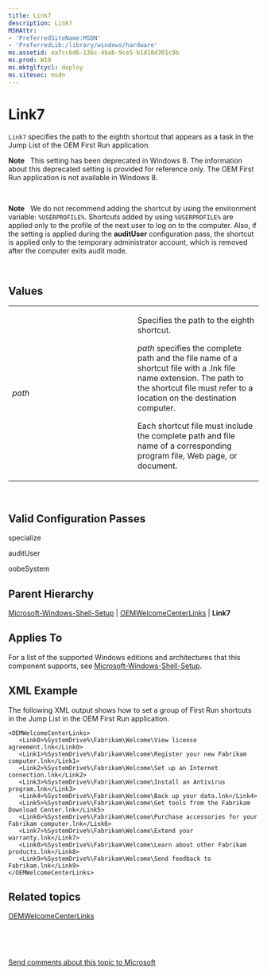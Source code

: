 ```yaml
---
title: Link7
description: Link7
MSHAttr:
- 'PreferredSiteName:MSDN'
- 'PreferredLib:/library/windows/hardware'
ms.assetid: ea7cc6d6-136c-4bab-9ce5-b1d10d301c9b
ms.prod: W10
ms.mktglfcycl: deploy
ms.sitesec: msdn
---
```


# Link7


`Link7` specifies the path to the eighth shortcut that appears as a task in the Jump List of the OEM First Run application.

**Note**  
This setting has been deprecated in Windows 8. The information about this deprecated setting is provided for reference only. The OEM First Run application is not available in Windows 8.

 

**Note**  
We do not recommend adding the shortcut by using the environment variable: `%USERPROFILE%`. Shortcuts added by using `%USERPROFILE%` are applied only to the profile of the next user to log on to the computer. Also, if the setting is applied during the **auditUser** configuration pass, the shortcut is applied only to the temporary administrator account, which is removed after the computer exits audit mode.

 

## Values


<table>
<colgroup>
<col width="50%" />
<col width="50%" />
</colgroup>
<tbody>
<tr class="odd">
<td><p><em>path</em></p></td>
<td><p>Specifies the path to the eighth shortcut.</p>
<p><em>path</em> specifies the complete path and the file name of a shortcut file with a .lnk file name extension. The path to the shortcut file must refer to a location on the destination computer.</p>
<p>Each shortcut file must include the complete path and file name of a corresponding program file, Web page, or document.</p></td>
</tr>
</tbody>
</table>

 

## Valid Configuration Passes


specialize

auditUser

oobeSystem

## Parent Hierarchy


[Microsoft-Windows-Shell-Setup](microsoft-windows-shell-setup-win7-microsoft-windows-shell-setup.md) | [OEMWelcomeCenterLinks](microsoft-windows-shell-setupoemwelcomecenterlinks.md) | **Link7**

## Applies To


For a list of the supported Windows editions and architectures that this component supports, see [Microsoft-Windows-Shell-Setup](microsoft-windows-shell-setup-win7-microsoft-windows-shell-setup.md).

## XML Example


The following XML output shows how to set a group of First Run shortcuts in the Jump List in the OEM First Run application.

``` syntax
<OEMWelcomeCenterLinks>
   <Link0>%SystemDrive%\Fabrikam\Welcome\View license agreement.lnk</Link0>
   <Link1>%SystemDrive%\Fabrikam\Welcome\Register your new Fabrikam computer.lnk</Link1>
   <Link2>%SystemDrive%\Fabrikam\Welcome\Set up an Internet connection.lnk</Link2>
   <Link3>%SystemDrive%\Fabrikam\Welcome\Install an Antivirus program.lnk</Link3>
   <Link4>%SystemDrive%\Fabrikam\Welcome\Back up your data.lnk</Link4>
   <Link5>%SystemDrive%\Fabrikam\Welcome\Get tools from the Fabrikam Download Center.lnk</Link5>
   <Link6>%SystemDrive%\Fabrikam\Welcome\Purchase accessories for your Fabrikam computer.lnk</Link6>
   <Link7>%SystemDrive%\Fabrikam\Welcome\Extend your warranty.lnk</Link7>
   <Link8>%SystemDrive%\Fabrikam\Welcome\Learn about other Fabrikam products.lnk</Link8>
   <Link9>%SystemDrive%\Fabrikam\Welcome\Send feedback to Fabrikam.lnk</Link9>
</OEMWelcomeCenterLinks>
```

## Related topics


[OEMWelcomeCenterLinks](microsoft-windows-shell-setupoemwelcomecenterlinks.md)

 

 

[Send comments about this topic to Microsoft](mailto:wsddocfb@microsoft.com?subject=Documentation%20feedback%20%5Bp_unattend\p_unattend%5D:%20Link7%20%20RELEASE:%20%2810/3/2016%29&body=%0A%0APRIVACY%20STATEMENT%0A%0AWe%20use%20your%20feedback%20to%20improve%20the%20documentation.%20We%20don't%20use%20your%20email%20address%20for%20any%20other%20purpose,%20and%20we'll%20remove%20your%20email%20address%20from%20our%20system%20after%20the%20issue%20that%20you're%20reporting%20is%20fixed.%20While%20we're%20working%20to%20fix%20this%20issue,%20we%20might%20send%20you%20an%20email%20message%20to%20ask%20for%20more%20info.%20Later,%20we%20might%20also%20send%20you%20an%20email%20message%20to%20let%20you%20know%20that%20we've%20addressed%20your%20feedback.%0A%0AFor%20more%20info%20about%20Microsoft's%20privacy%20policy,%20see%20http://privacy.microsoft.com/default.aspx. "Send comments about this topic to Microsoft")





